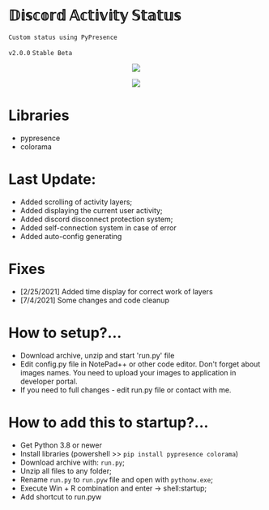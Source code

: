 # 𝔻𝕚𝕤𝕔𝕠𝕣𝕕 𝔸𝕔𝕥𝕚𝕧𝕚𝕥𝕪 𝕊𝕥𝕒𝕥𝕦𝕤
`Custom status using PyPresence`

<p></p>

`v2.0.0`
`Stable Beta`
<p align="center">
<img src="https://sun9-23.userapi.com/impg/u25BZCE9dZR3bF1mQLaFzo0_Zu9Euw2FyMPdXA/Hz4KUu5Q_4k.jpg?size=876x357&quality=96&sign=c65678635479bb74292e74b615914f4c&type=album">
</p>
<p align="center">
<img src="https://camo.githubusercontent.com/30c5419219870859a1960a2673a8fddef9dbe1f0b7f90d8efec01ff62e86950a/68747470733a2f2f696d672e736869656c64732e696f2f6769746875622f6c616e6775616765732f746f702f7177657274797175657274792f707970726573656e63652e7376673f7374796c653d666f722d7468652d6261646765">
</p>

# Libraries
- pypresence
- colorama

# Last Update:
- Added scrolling of activity layers;
- Added displaying the current user activity;
- Added discord disconnect protection system;
- Added self-connection system in case of error
- Added auto-config generating

# Fixes
- [2/25/2021] Added time display for correct work of layers
- [7/4/2021] Some changes and code cleanup

# How to setup?...
- Download archive, unzip and start 'run.py' file
- Edit config.py file in NotePad++ or other code editor. Don't forget about images names. You need to upload your images to application in developer portal.
- If you need to full changes - edit run.py file or contact with me.

# How to add this to startup?... 
- Get Python 3.8 or newer
- Install libraries (powershell >> `pip install pypresence colorama`)
- Download archive with: `run.py`;
- Unzip all files to any folder;
- Rename `run.py` to `run.pyw` file and open with `pythonw.exe`;
- Execute Win + R combination and enter -> shell:startup;
- Add shortcut to run.pyw
